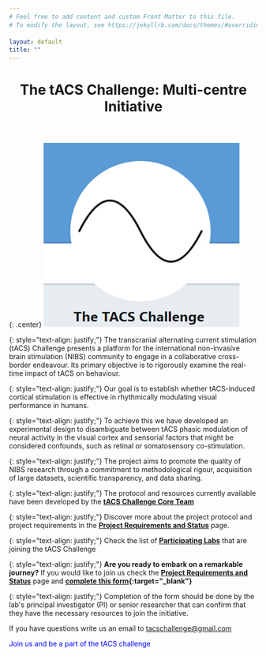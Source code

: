 ```yaml
---
# Feel free to add content and custom Front Matter to this file.
# To modify the layout, see https://jekyllrb.com/docs/themes/#overriding-theme-defaults

layout: default
title: ""
---
```


<header>
	<h1>The tACS Challenge: Multi-centre Initiative</h1>
</header>

{: .center}
![logo](/assets/images/logo.jpg)

{: style="text-align: justify;"}
The transcranial alternating current stimulation (tACS) Challenge presents a platform for the international non-invasive brain stimulation (NIBS) community to engage in a collaborative cross-border endeavour. Its primary objective is to rigorously examine the real-time impact of tACS on behaviour. 

{: style="text-align: justify;"}
Our goal is to establish whether tACS-induced cortical stimulation is effective in rhythmically modulating visual performance in humans.

{: style="text-align: justify;"}
To achieve this we have developed an experimental design to disambiguate between tACS phasic modulation of neural activity in the visual cortex and sensorial factors that might be considered confounds, such as retinal or somatosensory co-stimulation. 

{: style="text-align: justify;"}
The project aims to promote the quality of NIBS research through a commitment to methodological rigour, acquisition of large datasets, scientific transparency, and data sharing.

{: style="text-align: justify;"}
The protocol and resources currently available have been developed by the **[tACS Challenge Core Team](/coreteam/)**

{: style="text-align: justify;"}
Discover more about the project protocol and project requirements in the **[Project Requirements and Status](/proj_status/)** page.

{: style="text-align: justify;"}
Check the list of **[Participating Labs](/labs/)** that are joining the tACS Challenge

{: style="text-align: justify;"}
**Are you ready to embark on a remarkable journey?**
If you would like to join us check the **[Project Requirements and Status](/proj_status/)** page and **[complete this form](https://docs.google.com/forms/d/e/1FAIpQLSfl09vX_z2ynfikETqInRdvYvAekUlJTSuJbqJ1qwbkD73Vpg/viewform?usp=sharing){:target="_blank"}**


{: style="text-align: justify;"}
Completion of the form should be done by the lab's principal investigator (PI) or senior researcher that can confirm that they have the necessary resources to join the initiative. 

If you have questions write us an email to [tacschallenge@gmail.com](mailto:tacschallenge@gmail.com)


 <span style="color:blue">Join us and be a part of the tACS challenge</span>
